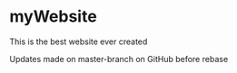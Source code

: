 # myWebsite

This is the best website ever created 

Updates made on master-branch on GitHub before rebase
